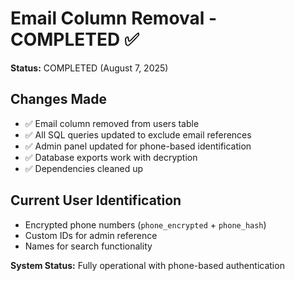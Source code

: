 
# Email Column Removal - COMPLETED ✅

**Status:** COMPLETED (August 7, 2025)

## Changes Made
- ✅ Email column removed from users table
- ✅ All SQL queries updated to exclude email references  
- ✅ Admin panel updated for phone-based identification
- ✅ Database exports work with decryption
- ✅ Dependencies cleaned up

## Current User Identification
- Encrypted phone numbers (`phone_encrypted` + `phone_hash`)
- Custom IDs for admin reference  
- Names for search functionality

**System Status:** Fully operational with phone-based authentication
